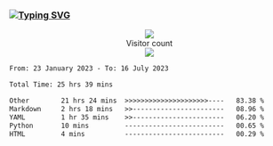 ### <a href="https://git.io/typing-svg"><img src="https://readme-typing-svg.herokuapp.com?font=Fira+Code&pause=1000&width=435&lines=+Hi+%F0%9F%91%8B+There+is+Chenghow" alt="Typing SVG" /></a>
<p align="center"> 
  <img src="https://github-readme-stats.vercel.app/api?username=chenghow&show_icons=true"><br>
  Visitor count<br>
  <img src="https://profile-counter.glitch.me/chenghow/count.svg">
</p>

<!--START_SECTION:waka-->

```txt
From: 23 January 2023 - To: 16 July 2023

Total Time: 25 hrs 39 mins

Other        21 hrs 24 mins  >>>>>>>>>>>>>>>>>>>>>----   83.38 %
Markdown     2 hrs 18 mins   >>-----------------------   08.96 %
YAML         1 hr 35 mins    >>-----------------------   06.20 %
Python       10 mins         -------------------------   00.65 %
HTML         4 mins          -------------------------   00.29 %
```

<!--END_SECTION:waka-->
